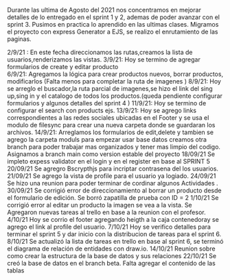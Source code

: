Durante las ultima de Agosto del 2021 nos concentramos en mejorar detalles de lo entregado en el sprint 1 y 2, ademas de poder avanzar con el sprint 3. 
Pusimos en practica lo aprendido en las ultimas clases. Migramos el proyecto con express Generator a EJS, se realizo el enrutamiento de las paginas.


2/9/21 : En este fecha direccionamos las rutas,creamos la lista de usuarios,renderizamos las vistas.
3/9/21: Hoy se termino de agregar formularios de create y editar producto  
6/9/21: Agregamos la lógica para crear productos nuevos, borrar productos, modificarlos (Falta menos para completar la ruta de imagenes ) 
8/9/21: Hoy se arreglo el buscador,la ruta parcial de imagenes,se hizo el link del sing up,sing in y el catalogo de todos los productos.(queda pendiente configurar formularios y algunos detalles del sprint 4 )
11/9/21: Hoy se termino de configurar el search con products ejs.
13/9/21: Hoy se agrego links correspondientes a las redes sociales ubicadas en el Footer y se usa el modulo de filesync para crear una nueva carpeta donde se guardaran los archivos.
14/9/21: Arreglamos los formularios de edit,delete y tambien se agrego la carpeta moduls para empezar usar base datos
        creamos otra branch para poder trabajar mas organizados y tener mas limpio del codigo.
        Asignamos a branch main como version estable del proyecto
18/09/21 Se impleto expess validator en el login y en el register en base al SPRINT 5       
20/09/21 Se agregro Bscrypthjs para incriptar contrasena del los usuarios.      
21/09/21 Se agrego la vista de profile para el usuario ya logiado.
24/09/21 Se hizo una reunion para poder terminar de cordinar algunos Actividades .
30/09/21 Se corrigió error de direccionamiento al borrar un producto desde el formulario de edición. Se borró zapatilla de prueba con ID = 2
1/10/21 Se corrigió error al editar un producto la imagen se vea a la vista.
Se Agregaron nuevas tareas al trello en base a la reunion con el profesor.
4/10/21 Hoy se corrio el footer  agregando heigth a la caja contenedoray se agrego el link al profile del usuario.
7/10/21 Hoy se verifico detalles para terminar el sprint 5 y dar inicio con la distribucion de tareas para el sprint 6.
8/10/21 Se actualizó la lista de tareas en trello en base al sprint 6, se terminó el diagrama de relación de entidades con draw.io.
14/10/21 Reunion sobre como crear la estructura de la base de datos y sus relaciones
22/10/21 Se creó la base de datos en el branch beta. Falta agregar el contenido de las tablas
